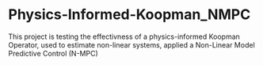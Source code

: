 # Physics-Informed-Koopman_NMPC
This project is testing the effectivness of a physics-informed Koopman Operator, used to estimate non-linear systems, applied a Non-Linear Model Predictive Control (N-MPC)
